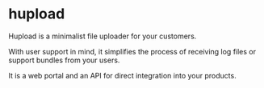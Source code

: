 # hupload
Hupload is a minimalist file uploader for your customers.

With user support in mind, it simplifies the process of receiving log files
or support bundles from your users.

It is a web portal and an API for direct integration into your products.